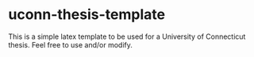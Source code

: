 # uconn-thesis-template

This is a simple latex template to be used for a University of Connecticut thesis. Feel free to use and/or modify. 
